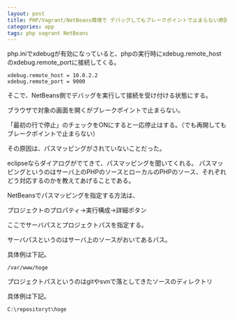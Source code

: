 ```yaml
---
layout: post
title: PHP/Vagrant/NetBeans環境で デバッグしてもブレークポイントで止まらない原因はパスマッピングだった
categories: app
tags: php vagrant NetBeans
---
```


php.iniでxdebugが有効になっていると、phpの実行時にxdebug.remote_hostのxdebug.remote_portに接続してくる。

```
xdebug.remote_host = 10.0.2.2
xdebug.remote_port = 9000
```

そこで、NetBeans側でデバッグを実行して接続を受け付ける状態にする。

ブラウザで対象の画面を開くがブレークポイントで止まらない。

「最初の行で停止」のチェックをONにすると一応停止はする。（でも再開してもブレークポイントで止まらない）

その原因は、パスマッピングがされていないことだった。

eclipseならダイアログがでてきて、パスマッピングを聞いてくれる。
パスマッピングというのはサーバ上のPHPのソースとローカルのPHPのソース、それぞれどう対応するのかを教えてあげることである。

NetBeansでパスマッピングを指定する方法は、

プロジェクトのプロパティ→実行構成→詳細ボタン

ここでサーバパスとプロジェクトパスを指定する。

サーバパスというのはサーバ上のソースがおいてあるパス。

具体例は下記。

```
/var/www/hoge
```

プロジェクトパスというのはgitやsvnで落としてきたソースのディレクトリ

具体例は下記。

```
C:\repositoryt\hoge
```









